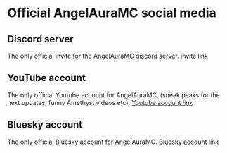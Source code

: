 # Official AngelAuraMC social media 

## Discord server
The only official invite for the AngelAuraMC discord server.
[invite link](https://discord.com/invite/5ptqkyZxEy)

## YouTube account
The only official Youtube account for AngelAuraMC, (sneak peaks for the next updates, funny Amethyst videos etc).
[Youtube account link](https://www.youtube.com/@AngelAuraMCORG)

## Bluesky account
The only official Bluesky account for AngelAuraMC.
[Bluesky account link](https://bsky.app/profile/angelauramc.bsky.social‬)
